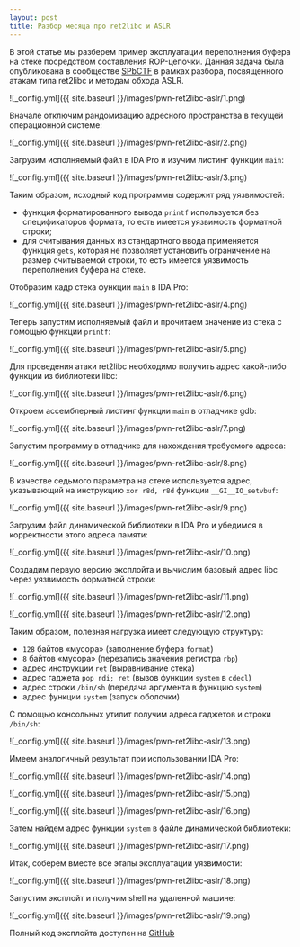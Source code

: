 ```yaml
---
layout: post
title: Разбор месяца про ret2libc и ASLR
---
```


В этой статье мы разберем пример эксплуатации переполнения буфера на стеке посредством составления ROP-цепочки. Данная задача была опубликована в сообществе [SPbCTF](https://pwn.spbctf.ru/tasks) в рамках разбора, посвященного атакам типа ret2libc и методам обхода ASLR.

![_config.yml]({{ site.baseurl }}/images/pwn-ret2libc-aslr/1.png)

Вначале отключим рандомизацию адресного пространства в текущей операционной системе:

![_config.yml]({{ site.baseurl }}/images/pwn-ret2libc-aslr/2.png)

Загрузим исполняемый файл в IDA Pro и изучим листинг функции `main`:

![_config.yml]({{ site.baseurl }}/images/pwn-ret2libc-aslr/3.png)

Таким образом, исходный код программы содержит ряд уязвимостей:

- функция форматированного вывода `printf` используется без спецификаторов формата, то есть имеется уязвимость форматной строки;
- для считывания данных из стандартного ввода применяется функция `gets`, которая не позволяет установить ограничение на размер считываемой строки, то есть имеется уязвимость переполнения буфера на стеке.

Отобразим кадр стека функции `main` в IDA Pro:

![_config.yml]({{ site.baseurl }}/images/pwn-ret2libc-aslr/4.png)

Теперь запустим исполняемый файл и прочитаем значение из стека с помощью функции `printf`:

![_config.yml]({{ site.baseurl }}/images/pwn-ret2libc-aslr/5.png)

Для проведения атаки ret2libc необходимо получить адрес какой-либо функции из библиотеки libc:

![_config.yml]({{ site.baseurl }}/images/pwn-ret2libc-aslr/6.png)

Откроем ассемблерный листинг функции `main` в отладчике gdb:

![_config.yml]({{ site.baseurl }}/images/pwn-ret2libc-aslr/7.png)

Запустим программу в отладчике для нахождения требуемого адреса:

![_config.yml]({{ site.baseurl }}/images/pwn-ret2libc-aslr/8.png)

В качестве седьмого параметра на стеке используется адрес, указывающий на инструкцию `xor r8d, r8d` функции `__GI__IO_setvbuf`:

![_config.yml]({{ site.baseurl }}/images/pwn-ret2libc-aslr/9.png)

Загрузим файл динамической библиотеки в IDA Pro и убедимся в корректности этого адреса памяти:

![_config.yml]({{ site.baseurl }}/images/pwn-ret2libc-aslr/10.png)

Создадим первую версию эксплойта и вычислим базовый адрес libc через уязвимость форматной строки:

![_config.yml]({{ site.baseurl }}/images/pwn-ret2libc-aslr/11.png)

![_config.yml]({{ site.baseurl }}/images/pwn-ret2libc-aslr/12.png)

Таким образом, полезная нагрузка имеет следующую структуру:

- `128` байтов «‎мусора» (заполнение буфера `format`)
- `8` байтов «‎мусора» (перезапись значения регистра `rbp`)
- адрес инструкции `ret` (выравнивание стека)
- адрес гаджета `pop rdi; ret` (вызов функции `system` в `cdecl`)
- адрес строки `/bin/sh` (передача аргумента в функцию `system`)
- адрес функции `system` (запуск оболочки)

С помощью консольных утилит получим адреса гаджетов и строки `/bin/sh`:

![_config.yml]({{ site.baseurl }}/images/pwn-ret2libc-aslr/13.png)

Имеем аналогичный результат при использовании IDA Pro:

![_config.yml]({{ site.baseurl }}/images/pwn-ret2libc-aslr/14.png)

![_config.yml]({{ site.baseurl }}/images/pwn-ret2libc-aslr/15.png)

![_config.yml]({{ site.baseurl }}/images/pwn-ret2libc-aslr/16.png)

Затем найдем адрес функции `system` в файле динамической библиотеки:

![_config.yml]({{ site.baseurl }}/images/pwn-ret2libc-aslr/17.png)

Итак, соберем вместе все этапы эксплуатации уязвимости:

![_config.yml]({{ site.baseurl }}/images/pwn-ret2libc-aslr/18.png)

Запустим эксплойт и получим shell на удаленной машине:

![_config.yml]({{ site.baseurl }}/images/pwn-ret2libc-aslr/19.png)

Полный код эксплойта доступен на [GitHub](https://github.com/Tecatech/information-security-training/blob/main/2020/SPbCTF/Binary%20Exploitation/ret2libc_ASLR/cleaker/cleaker_exploit.py)